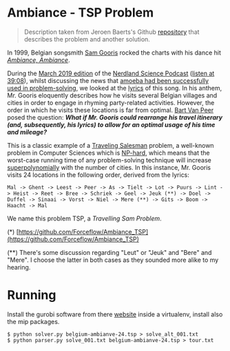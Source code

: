 
# Ambiance - TSP Problem

> Description taken from Jeroen Baerts's Github [repository](https://github.com/Forceflow/Ambiance_TSP) that describes the problem and another solution.

In 1999, Belgian songsmith [Sam Gooris](https://nl.wikipedia.org/wiki/Sam_Gooris) rocked the charts with his dance hit [_Ambiance, Ambiance_](https://www.youtube.com/watch?v=EqdQyoAUQZ0).

During the [March 2019 edition](https://soundcloud.com/lieven-scheire/nerdland-maandoverzicht-maart-2019) of the [Nerdland Science Podcast](http://www.nerdland.be) ([listen at 39:08](https://soundcloud.com/lieven-scheire/nerdland-maandoverzicht-maart-2019#t=39:11)), whilst discussing the news that [amoeba had been successfully used in problem-solving](https://phys.org/news/2018-12-amoeba-approximate-solutions-np-hard-problem.html), we looked at the [lyrics](https://muzikum.eu/en/123-173-5017/sam-gooris/ambiance-lyrics.html) of this song. In his anthem, Mr. Gooris eloquently describes how he visits several Belgian villages and cities in order to engage in rhyming party-related activities. However, the order in which he visits these locations is far from optimal. [Bart Van Peer](https://twitter.com/zebbedeusje) posed the question: **_What if Mr. Gooris could rearrange his travel itinerary (and, subsequently, his lyrics) to allow for an optimal usage of his time and mileage?_**

This is a classic example of a [Traveling Salesman](https://en.wikipedia.org/wiki/Travelling_salesman_problem) problem, a well-known problem in Computer Sciences which is [NP-hard](https://en.wikipedia.org/wiki/NP-hardness), which means that the worst-case running time of any problem-solving technique will increase [superpolynomially](https://en.wikipedia.org/wiki/Time_complexity#Polynomial_time) with the number of cities. In this instance, Mr. Gooris visits 24 locations in the following order, derived from the lyrics:

```
Mal -> Ghent -> Leest -> Peer -> As -> Tielt -> Lot -> Puurs -> Lint -> Heist -> Reet -> Bree -> Schriek -> Geel -> Jeuk (**) -> Doel -> Duffel -> Sinaai -> Vorst -> Niel -> Mere (**) -> Gits -> Boom -> Haacht -> Mal
```

We name this problem TSP, a _Travelling Sam Problem_.

(*) [https://github.com/Forceflow/Ambiance_TSP](https://github.com/Forceflow/Ambiance_TSP)

(**) There's some discussion regarding "Leut" or "Jeuk" and "Bere" and "Mere". I choose the latter in both cases as they sounded more alike to my hearing.


# Running

Install the gurobi software from there [website](http://www.gurobi.com/#) inside a virtualenv, install also the mip packages.  

    $ python solver.py belgium-ambianve-24.tsp > solve_alt_001.txt 
    $ python parser.py solve_001.txt belgium-ambianve-24.tsp > tour.txt 
